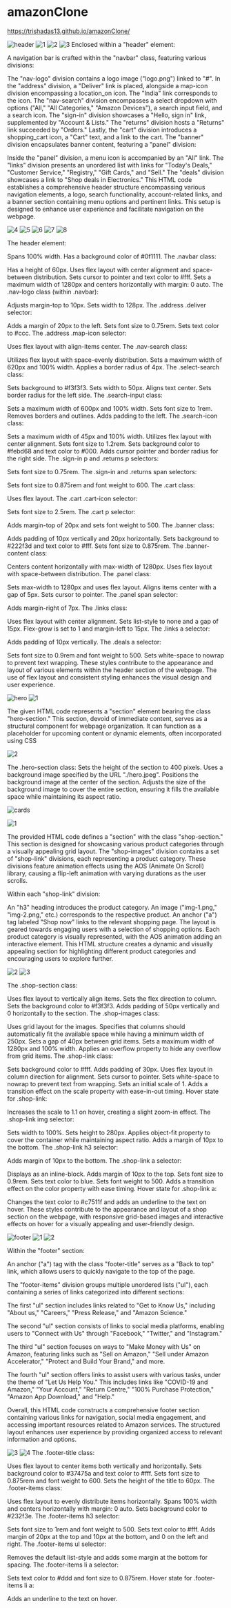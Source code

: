 # amazonClone

https://trishadas13.github.io/amazonClone/

![header](https://github.com/trishaDas13/amazonClone/assets/126088849/50a0c3c8-1e83-41e6-9d3d-f3abfeed7b17)
![1](https://github.com/trishaDas13/amazonClone/assets/126088849/b10f262f-e1d0-4df9-9ca8-e4548d209b24)
![2](https://github.com/trishaDas13/amazonClone/assets/126088849/2468c8eb-3dce-4051-aa76-0e31b5047fa6)
![3](https://github.com/trishaDas13/amazonClone/assets/126088849/b9b0f024-2aba-4898-87d3-18c5e1d490bd)
Enclosed within a "header" element:

A navigation bar is crafted within the "navbar" class, featuring various divisions:

The "nav-logo" division contains a logo image ("logo.png") linked to "#".
In the "address" division, a "Deliver" link is placed, alongside a map-icon division encompassing a location_on icon. The "India" link corresponds to the icon.
The "nav-search" division encompasses a select dropdown with options ("All," "All Categories," "Amazon Devices"), a search input field, and a search icon.
The "sign-in" division showcases a "Hello, sign in" link, supplemented by "Account & Lists."
The "returns" division hosts a "Returns" link succeeded by "Orders."
Lastly, the "cart" division introduces a shopping_cart icon, a "Cart" text, and a link to the cart.
The "banner" division encapsulates banner content, featuring a "panel" division:

Inside the "panel" division, a menu icon is accompanied by an "All" link.
The "links" division presents an unordered list with links for "Today's Deals," "Customer Service," "Registry," "Gift Cards," and "Sell."
The "deals" division showcases a link to "Shop deals in Electronics."
This HTML code establishes a comprehensive header structure encompassing various navigation elements, a logo, search functionality, account-related links, and a banner section containing menu options and pertinent links. This setup is designed to enhance user experience and facilitate navigation on the webpage.

![4](https://github.com/trishaDas13/amazonClone/assets/126088849/4dcff126-78cd-4504-8220-dd8b66b65e97)
![5](https://github.com/trishaDas13/amazonClone/assets/126088849/66558e9a-a47c-46fe-b560-93bdb0c6dea4)
![6](https://github.com/trishaDas13/amazonClone/assets/126088849/7a39abc4-7ad2-4d2d-a5f9-085d7929aafe)
![7](https://github.com/trishaDas13/amazonClone/assets/126088849/af05c194-1e1a-4924-9dd2-cfb95f1123be)
![8](https://github.com/trishaDas13/amazonClone/assets/126088849/aa93b265-198e-4ab6-b7b0-b161472a0097)

The header element:

Spans 100% width.
Has a background color of #0f1111.
The .navbar class:

Has a height of 60px.
Uses flex layout with center alignment and space-between distribution.
Sets cursor to pointer and text color to #fff.
Sets a maximum width of 1280px and centers horizontally with margin: 0 auto.
The .nav-logo class (within .navbar):

Adjusts margin-top to 10px.
Sets width to 128px.
The .address .deliver selector:

Adds a margin of 20px to the left.
Sets font size to 0.75rem.
Sets text color to #ccc.
The .address .map-icon selector:

Uses flex layout with align-items center.
The .nav-search class:

Utilizes flex layout with space-evenly distribution.
Sets a maximum width of 620px and 100% width.
Applies a border radius of 4px.
The .select-search class:

Sets background to #f3f3f3.
Sets width to 50px.
Aligns text center.
Sets border radius for the left side.
The .search-input class:

Sets a maximum width of 600px and 100% width.
Sets font size to 1rem.
Removes borders and outlines.
Adds padding to the left.
The .search-icon class:

Sets a maximum width of 45px and 100% width.
Utilizes flex layout with center alignment.
Sets font size to 1.2rem.
Sets background color to #febd68 and text color to #000.
Adds cursor pointer and border radius for the right side.
The .sign-in p and .returns p selectors:

Sets font size to 0.75rem.
The .sign-in and .returns span selectors:

Sets font size to 0.875rem and font weight to 600.
The .cart class:

Uses flex layout.
The .cart .cart-icon selector:

Sets font size to 2.5rem.
The .cart p selector:

Adds margin-top of 20px and sets font weight to 500.
The .banner class:

Adds padding of 10px vertically and 20px horizontally.
Sets background to #222f3d and text color to #fff.
Sets font size to 0.875rem.
The .banner-content class:

Centers content horizontally with max-width of 1280px.
Uses flex layout with space-between distribution.
The .panel class:

Sets max-width to 1280px and uses flex layout.
Aligns items center with a gap of 5px.
Sets cursor to pointer.
The .panel span selector:

Adds margin-right of 7px.
The .links class:

Uses flex layout with center alignment.
Sets list-style to none and a gap of 15px.
Flex-grow is set to 1 and margin-left to 15px.
The .links a selector:

Adds padding of 10px vertically.
The .deals a selector:

Sets font size to 0.9rem and font weight to 500.
Sets white-space to nowrap to prevent text wrapping.
These styles contribute to the appearance and layout of various elements within the header section of the webpage. The use of flex layout and consistent styling enhances the visual design and user experience.

![hero](https://github.com/trishaDas13/amazonClone/assets/126088849/437d8bb5-4224-432d-8d43-49f2db28490e)
![1](https://github.com/trishaDas13/amazonClone/assets/126088849/afee11ce-2bd9-49a4-9ce7-ff19ba726b17)

The given HTML code represents a "section" element bearing the class "hero-section." This section, devoid of immediate content, serves as a structural component for webpage organization. It can function as a placeholder for upcoming content or dynamic elements, often incorporated using CSS 

![2](https://github.com/trishaDas13/amazonClone/assets/126088849/477ba056-4567-4a5f-a104-c2a474fe3d15)

The .hero-section class:
Sets the height of the section to 400 pixels.
Uses a background image specified by the URL "./hero.jpeg".
Positions the background image at the center of the section.
Adjusts the size of the background image to cover the entire section, ensuring it fills the available space while maintaining its aspect ratio.

![cards](https://github.com/trishaDas13/amazonClone/assets/126088849/afb2ee4a-f2c4-4079-a838-f3b17ea4147b)

![1](https://github.com/trishaDas13/amazonClone/assets/126088849/f4487e61-75fd-4f95-a08c-635452d09db5)

The provided HTML code defines a "section" with the class "shop-section." This section is designed for showcasing various product categories through a visually appealing grid layout. The "shop-images" division contains a set of "shop-link" divisions, each representing a product category. These divisions feature animation effects using the AOS (Animate On Scroll) library, causing a flip-left animation with varying durations as the user scrolls.

Within each "shop-link" division:

An "h3" heading introduces the product category.
An image ("img-1.png," "img-2.png," etc.) corresponds to the respective product.
An anchor ("a") tag labeled "Shop now" links to the relevant shopping page.
The layout is geared towards engaging users with a selection of shopping options. Each product category is visually represented, with the AOS animation adding an interactive element. This HTML structure creates a dynamic and visually appealing section for highlighting different product categories and encouraging users to explore further.

![2](https://github.com/trishaDas13/amazonClone/assets/126088849/4eb57fe1-faff-4403-951d-8dad9fb6fafb)
![3](https://github.com/trishaDas13/amazonClone/assets/126088849/b293e291-3f59-40e0-b299-5c1b3f8dabf6)

The .shop-section class:

Uses flex layout to vertically align items.
Sets the flex direction to column.
Sets the background color to #f3f3f3.
Adds padding of 50px vertically and 0 horizontally to the section.
The .shop-images class:

Uses grid layout for the images.
Specifies that columns should automatically fit the available space while having a minimum width of 250px.
Sets a gap of 40px between grid items.
Sets a maximum width of 1280px and 100% width.
Applies an overflow property to hide any overflow from grid items.
The .shop-link class:

Sets background color to #fff.
Adds padding of 30px.
Uses flex layout in column direction for alignment.
Sets cursor to pointer.
Sets white-space to nowrap to prevent text from wrapping.
Sets an initial scale of 1.
Adds a transition effect on the scale property with ease-in-out timing.
Hover state for .shop-link:

Increases the scale to 1.1 on hover, creating a slight zoom-in effect.
The .shop-link img selector:

Sets width to 100%.
Sets height to 280px.
Applies object-fit property to cover the container while maintaining aspect ratio.
Adds a margin of 10px to the bottom.
The .shop-link h3 selector:

Adds margin of 10px to the bottom.
The .shop-link a selector:

Displays as an inline-block.
Adds margin of 10px to the top.
Sets font size to 0.9rem.
Sets text color to blue.
Sets font weight to 500.
Adds a transition effect on the color property with ease timing.
Hover state for .shop-link a:

Changes the text color to #c7511f and adds an underline to the text on hover.
These styles contribute to the appearance and layout of a shop section on the webpage, with responsive grid-based images and interactive effects on hover for a visually appealing and user-friendly design.

![footer](https://github.com/trishaDas13/amazonClone/assets/126088849/42ec0317-f2b8-4f71-8863-39036bc061ae)
![1](https://github.com/trishaDas13/amazonClone/assets/126088849/46f2b6f5-9b5f-4afe-ad84-2dbc6a6ad35f)
![2](https://github.com/trishaDas13/amazonClone/assets/126088849/394b017f-465a-43e7-9331-f3953042cbd2)

Within the "footer" section:

An anchor ("a") tag with the class "footer-title" serves as a "Back to top" link, which allows users to quickly navigate to the top of the page.

The "footer-items" division groups multiple unordered lists ("ul"), each containing a series of links categorized into different sections:

The first "ul" section includes links related to "Get to Know Us," including "About us," "Careers," "Press Release," and "Amazon Science."

The second "ul" section consists of links to social media platforms, enabling users to "Connect with Us" through "Facebook," "Twitter," and "Instagram."

The third "ul" section focuses on ways to "Make Money with Us" on Amazon, featuring links such as "Sell on Amazon," "Sell under Amazon Accelerator," "Protect and Build Your Brand," and more.

The fourth "ul" section offers links to assist users with various tasks, under the theme of "Let Us Help You." This includes links like "COVID-19 and Amazon," "Your Account," "Return Centre," "100% Purchase Protection," "Amazon App Download," and "Help."

Overall, this HTML code constructs a comprehensive footer section containing various links for navigation, social media engagement, and accessing important resources related to Amazon services. The structured layout enhances user experience by providing organized access to relevant information and options.

![3](https://github.com/trishaDas13/amazonClone/assets/126088849/33ecba55-94cd-42fb-a98e-0c6540221969)
![4](https://github.com/trishaDas13/amazonClone/assets/126088849/1a679432-e980-4191-a2d8-ce8cbbe0c7b7)
The .footer-title class:

Uses flex layout to center items both vertically and horizontally.
Sets background color to #37475a and text color to #fff.
Sets font size to 0.875rem and font weight to 600.
Sets the height of the title to 60px.
The .footer-items class:

Uses flex layout to evenly distribute items horizontally.
Spans 100% width and centers horizontally with margin: 0 auto.
Sets background color to #232f3e.
The .footer-items h3 selector:

Sets font size to 1rem and font weight to 500.
Sets text color to #fff.
Adds margin of 20px at the top and 10px at the bottom, and 0 on the left and right.
The .footer-items ul selector:

Removes the default list-style and adds some margin at the bottom for spacing.
The .footer-items li a selector:

Sets text color to #ddd and font size to 0.875rem.
Hover state for .footer-items li a:

Adds an underline to the text on hover.
